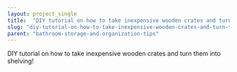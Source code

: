 ```yaml
---
layout: project_single
title:  "DIY tutorial on how to take inexpensive wooden crates and turn them into shelving!"
slug: "diy-tutorial-on-how-to-take-inexpensive-wooden-crates-and-turn-them-into-shelving"
parent: "bathroom-storage-and-organization-tips"
---
```

DIY tutorial on how to take inexpensive wooden crates and turn them into shelving!